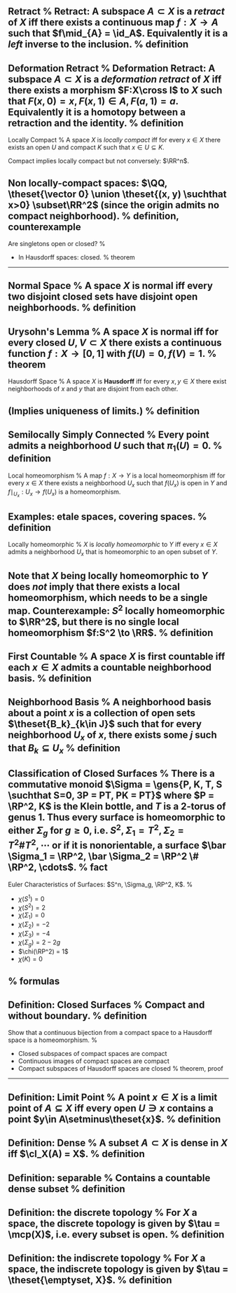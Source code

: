 Retract
%
Retract: A subspace $A \subset X$ is a *retract* of $X$ iff there exists a continuous map $f: X\to A$ such that $f\mid_{A} = \id_A$. 
Equivalently it is a *left* inverse to the inclusion.
%
definition
---

Deformation Retract
%
Deformation Retract: A subspace $A \subset X$ is a *deformation retract* of $X$ iff there exists a morphism $F:X\cross I$ to $X$ such that $F(x, 0) = x, F(x, 1)\in A, F(a, 1) = a$.
Equivalently it is a homotopy between a retraction and the identity.
%
definition
---

Locally Compact
%
A space $X$ is *locally compact* iff for every $x\in X$ there exists an open $U$ and compact $K$ such that $x\in U \subseteq K$.

Compact implies locally compact but not conversely: $\RR^n$.

Non locally-compact spaces: $\QQ, \theset{\vector 0} \union \theset{(x, y) \suchthat x>0} \subset\RR^2$ (since the origin admits no compact neighborhood).
%
definition, counterexample
---


Are singletons open or closed?
%
- In Hausdorff spaces: closed.
%
theorem
---

Normal Space
%
A space $X$ is **normal** iff every two disjoint closed sets have disjoint open neighborhoods.
%
definition
---

Urysohn's Lemma
%
A space $X$ is normal iff for every closed $U, V \subset X$ there exists a continuous function $f: X\to [0, 1]$ with $f(U) = 0, f(V) = 1$.
%
theorem
---

Hausdorff Space
%
A space $X$ is **Hausdorff** iff for every $x,y \in X$ there exist neighborhoods of $x$ and $y$ that are disjoint from each other.

(Implies uniqueness of limits.)
%
definition
---

Semilocally Simply Connected
%
Every point admits a neighborhood $U$ such that $\pi_1(U) = 0$.
%
definition
---

Local homeomorphism
%
A map $f:X\to Y$ is a local homeomorphism iff for every $x\in X$ there exists a neighborhood $U_x$ such that $f(U_x)$ is open in $Y$ and $f\mid_{U_x}: U_x \to f(U_x)$ is a homeomorphism.

Examples: etale spaces, covering spaces.
%
definition
---

Locally homeomorphic
%
$X$ is *locally homeomorphic* to $Y$ iff every $x\in X$ admits a neighborhood $U_x$ that is homeomorphic to an open subset of $Y$.

Note that $X$ being locally homeomorphic to $Y$ does *not* imply that there exists a local homeomorphism, which needs to be a single map. Counterexample: $S^2$ locally homeomorphic to $\RR^2$, but there is no single local homeomorphism $f:S^2 \to \RR$.
%
definition
---

First Countable
%
A space $X$ is **first countable** iff each $x\in X$ admits a countable neighborhood basis. 
%
definition
---

Neighborhood Basis
%
A neighborhood basis about a point $x$ is a collection of open sets $\theset{B_k}_{k\in J}$ such that for every neighborhood $U_x$ of $x$, there exists some $j$ such that $B_k \subseteq U_x$
%
definition
---

Classification of Closed Surfaces
%
There is a commutative monoid $\Sigma = \gens{P, K, T, S \suchthat S=0, 3P = PT, PK = PT}$ where $P = \RP^2, K$ is the Klein bottle, and $T$ is a 2-torus of genus 1.
Thus every surface is homeomorphic to either $\Sigma_{g}$ for $g\geq 0$, i.e. $S^2, \Sigma_1 = T^2, \Sigma_2 = T^2\# T^2, \cdots$ **or** if it is nonorientable, a surface $\bar \Sigma_1 = \RP^2, \bar \Sigma_2 = \RP^2 \# \RP^2, \cdots$.
%
fact
---

Euler Characteristics of Surfaces: $S^n, \Sigma_g, \RP^2, K$.
%

- $\chi(S^1) = 0$
- $\chi(S^2) = 2$
- $\chi(\Sigma_1) = 0$
- $\chi(\Sigma_2) = -2$
- $\chi(\Sigma_3) = -4$
- $\chi(\Sigma_g) = 2-2g$
- $\chi(\RP^2) = 1$
- $\chi(K) = 0$

%
formulas
---

Definition: Closed Surfaces
%
Compact and without boundary.
%
definition
---

Show that a continuous bijection from a compact space to a Hausdorff space is a homeomorphism.
%

- Closed subspaces of compact spaces are compact
- Continuous images of compact spaces are compact
- Compact subspaces of Hausdorff spaces are closed
%
theorem, proof
---

Definition: Limit Point
%
A point $x\in X$ is a limit point of $A\subseteq X$ iff every open $U \ni x$ contains a point $y\in A\setminus\theset{x}$.
%
definition
---

Definition: Dense
%
A subset $A\subset X$ is dense in $X$ iff $\cl_X(A) = X$.
%
definition
---

Definition: separable
%
Contains a countable dense subset
%
definition
---

Definition: the discrete topology
%
For $X$ a space, the discrete topology is given by $\tau = \mcp(X)$, i.e. every subset is open.
%
definition
---

Definition: the indiscrete topology
%
For $X$ a space, the indiscrete topology is given by $\tau = \theset{\emptyset, X}$.
%
definition
---


